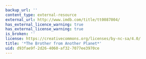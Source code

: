 ```yaml
---
backup_url: ''
content_type: external-resource
external_url: http://www.imdb.com/title/tt0087004/
has_external_licence_warning: true
has_external_license_warning: true
is_broken: ''
license: https://creativecommons.org/licenses/by-nc-sa/4.0/
title: '*The Brother from Another Planet*'
uid: d93fae9f-2d26-4060-af32-7077ee3970ce
---
```

